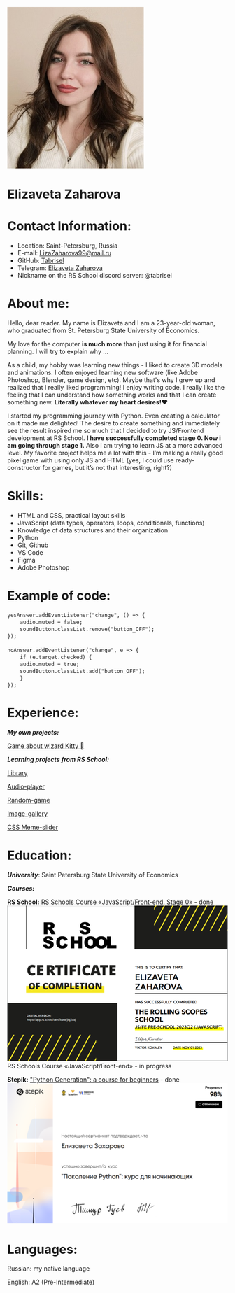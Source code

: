 ![photo](assets/images/avatar.jpg) 
# **Elizaveta Zaharova**

# **Contact Information:**

* Location: Saint-Petersburg, Russia
* E-mail: LizaZaharova99@mail.ru
* GitHub: [Tabrisel](https://github.com/Tabrisel)
* Telegram: [Elizaveta Zaharova](https://t.me/Tabrisel)
* Nickname on the RS School discord server: @tabrisel


# **About me:**

Hello, dear reader. My name is Elizaveta and I am a 23-year-old woman, who graduated from St. Petersburg State University of Economics.

My love for the computer **is much more** than just using it for financial planning. I will try to explain why ...

As a child, my hobby was learning new things - I liked to create 3D models and animations. I often enjoyed learning new software (like Adobe Photoshop, Blender, game design, etc). Maybe that's why I grew up and realized that I really liked programming! I enjoy writing code. I really like the feeling that I can understand how something works and that I can create something new.
**Literally whatever my heart desires!**❤️

I started my programming journey with Python. Even creating a calculator on it made me delighted! The desire to create something and immediately see the result inspired me so much that I decided to try JS/Frontend development at RS School. **I have successfully completed stage 0. Now i am going through stage 1.** 
Also i am trying to learn JS at a more advanced level. My favorite project helps me a lot with this - I’m making a really good pixel game with using only JS and HTML (yes, I could use ready-constructor for games, but it’s not that interesting, right?)


# **Skills:**

* HTML and CSS, practical layout skills
* JavaScript (data types, operators, loops, conditionals, functions)
* Knowledge of data structures and their organization
* Python
* Git, Github
* VS Code
* Figma
* Adobe Photoshop


# **Example of code:**

```
yesAnswer.addEventListener("change", () => {
    audio.muted = false;
    soundButton.classList.remove("button_OFF");
});

noAnswer.addEventListener("change", e => {
    if (e.target.checked) {
    audio.muted = true;
    soundButton.classList.add("button_OFF");
    }
});
```


# **Experience:**

***My own projects:***

[Game about wizard Kitty 🐾](soon)

***Learning projects from RS School:***

[Library](soon)

[Audio-player](soon)

[Random-game](soon)

[Image-gallery](soon)

[CSS Meme-slider](https://tabrisel.github.io/cssMemeSlider/cssMemeSlider/index.html)


# **Education:**
***University***: Saint Petersburg State University of Economics

***Courses:***

**RS School:** [RS Schools Course «JavaScript/Front-end. Stage 0»](https://rs.school/js-stage0/) - done
![certificate](assets/images/RS_stage0.png)
RS Schools Course «JavaScript/Front-end» - in progress

**Stepik:** ["Python Generation": a course for beginners](https://stepik.org/58852) - done
![certificate](assets/images/Result_python_course.png)


# **Languages:**

Russian: my native language

English: A2 (Pre-Intermediate)
